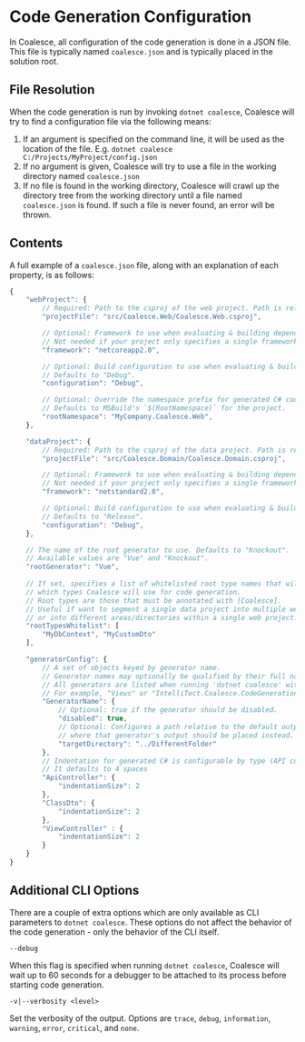 
# Code Generation Configuration

In Coalesce, all configuration of the code generation is done in a JSON file. This file is typically named ``coalesce.json`` and is typically placed in the solution root.

## File Resolution

When the code generation is run by invoking ``dotnet coalesce``, Coalesce will try to find a configuration file via the following means:

1. If an argument is specified on the command line, it will be used as the location of the file. E.g. ``dotnet coalesce C:/Projects/MyProject/config.json``
2. If no argument is given, Coalesce will try to use a file in the working directory named ``coalesce.json``
3. If no file is found in the working directory, Coalesce will crawl up the directory tree from the working directory until a file named ``coalesce.json`` is found. If such a file is never found, an error will be thrown.


## Contents

A full example of a ``coalesce.json`` file, along with an explanation of each property, is as follows:


``` js
{
    "webProject": {
        // Required: Path to the csproj of the web project. Path is relative to location of this coalesce.json file.
        "projectFile": "src/Coalesce.Web/Coalesce.Web.csproj",

        // Optional: Framework to use when evaluating & building dependencies.
        // Not needed if your project only specifies a single framework - only required for multi-targeting projects.
        "framework": "netcoreapp2.0",

        // Optional: Build configuration to use when evaluating & building dependencies.
        // Defaults to "Debug".
        "configuration": "Debug",

        // Optional: Override the namespace prefix for generated C# code.
        // Defaults to MSBuild's `$(RootNamespace)` for the project.
        "rootNamespace": "MyCompany.Coalesce.Web",
    },

    "dataProject": {
        // Required: Path to the csproj of the data project. Path is relative to location of this coalesce.json file.
        "projectFile": "src/Coalesce.Domain/Coalesce.Domain.csproj",

        // Optional: Framework to use when evaluating & building dependencies.
        // Not needed if your project only specifies a single framework - only required for multi-targeting projects.
        "framework": "netstandard2.0",

        // Optional: Build configuration to use when evaluating & building dependencies.
        // Defaults to "Release".
        "configuration": "Debug",
    },

    // The name of the root generator to use. Defaults to "Knockout".
    // Available values are "Vue" and "Knockout".
    "rootGenerator": "Vue",
            
    // If set, specifies a list of whitelisted root type names that will restrict
    // which types Coalesce will use for code generation. 
    // Root types are those that must be annotated with [Coalesce].
    // Useful if want to segment a single data project into multiple web projects, 
    // or into different areas/directories within a single web project.
    "rootTypesWhitelist": [
        "MyDbContext", "MyCustomDto"
    ],

    "generatorConfig": {
        // A set of objects keyed by generator name.
        // Generator names may optionally be qualified by their full namespace.
        // All generators are listed when running 'dotnet coalesce' with '--verbosity debug'.
        // For example, "Views" or "IntelliTect.Coalesce.CodeGeneration.Knockout.Generators.Views".
        "GeneratorName": {
            // Optional: true if the generator should be disabled.
            "disabled": true,
            // Optional: Configures a path relative to the default output path for the generator
            // where that generator's output should be placed instead.
            "targetDirectory": "../DifferentFolder"
        },
        // Indentation for generated C# is configurable by type (API controllers, DTO classes and regular View controllers)
        // It defaults to 4 spaces
        "ApiController": {
            "indentationSize": 2 
        },
        "ClassDto": {
            "indentationSize": 2 
        },
        "ViewController" : {
            "indentationSize": 2
        }
    }
}
```

## Additional CLI Options

There are a couple of extra options which are only available as CLI parameters to ``dotnet coalesce``. These options do not affect the behavior of the code generation - only the behavior of the CLI itself.

``--debug``

When this flag is specified when running ``dotnet coalesce``, Coalesce will wait up to 60 seconds for a debugger to be attached to its process before starting code generation.

``-v|--verbosity <level>``

Set the verbosity of the output. Options are ``trace``, ``debug``, ``information``, ``warning``, ``error``, ``critical``, and ``none``.
